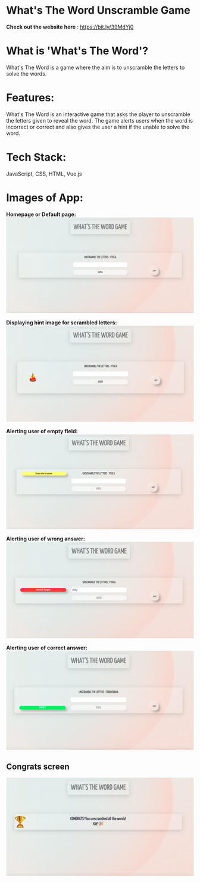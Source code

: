 # What's The Word Unscramble Game
 
 
 **Check out the website here** : https://bit.ly/39MdYj0
 
 # What is 'What's The Word'?
 What's The Word is a game where the aim is to unscramble the letters to solve the words. 
 
 # Features:
What's The Word is an interactive game that asks the player to unscramble the letters given to reveal the word. The game alerts users when the word is incorrect or correct and also gives the user a hint if the unable to solve the word.
 

# Tech Stack:
JavaScript, CSS, HTML, Vue.js

# Images of App:

**Homepage or Default page:**
![Homepage or Default page](https://raw.githubusercontent.com/zahreafranklin/whats-the-word-unscramble-game/main/word-unscramble/images/screenshots/default-page.png)

**Displaying hint image for scrambled letters:**
![Displaying hint image for scrambled letters](https://raw.githubusercontent.com/zahreafranklin/whats-the-word-unscramble-game/main/word-unscramble/images/screenshots/hint-shown.png)

**Alerting user of empty field:**
![Alerting user of empty field](https://raw.githubusercontent.com/zahreafranklin/whats-the-word-unscramble-game/main/word-unscramble/images/screenshots/empty-field-prompt.png)

**Alerting user of wrong answer:**
![Alerting user of wrong answer](https://raw.githubusercontent.com/zahreafranklin/whats-the-word-unscramble-game/main/word-unscramble/images/screenshots/wrong-answer-prompt.png)

**Alerting user of correct answer:**
![Alerting user of correct answer](https://raw.githubusercontent.com/zahreafranklin/whats-the-word-unscramble-game/main/word-unscramble/images/screenshots/correct-answer-prompt.png)

## Congrats screen
![Congrats screen](https://raw.githubusercontent.com/zahreafranklin/whats-the-word-unscramble-game/main/word-unscramble/images/screenshots/congrats-page.png)
